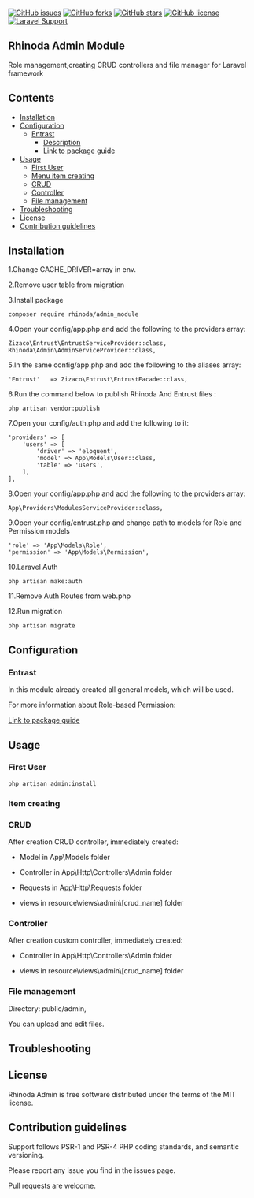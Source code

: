 <a href='https://svgshare.com/s/7d4' ><img src='https://svgshare.com/i/7d4.svg' title='' /></a>
 
[![GitHub issues](https://img.shields.io/github/issues/mpdenisov/laravel_admin_module.svg)](https://github.com/mpdenisov/laravel_admin_module/issues)
[![GitHub forks](https://img.shields.io/github/forks/mpdenisov/laravel_admin_module.svg)](https://github.com/mpdenisov/laravel_admin_module/network)
[![GitHub stars](https://img.shields.io/github/stars/mpdenisov/laravel_admin_module.svg)](https://github.com/mpdenisov/laravel_admin_module/stargazers)
[![GitHub license](https://img.shields.io/github/license/mpdenisov/laravel_admin_module.svg)](https://github.com/mpdenisov/laravel_admin_module)
[![Laravel Support](https://img.shields.io/badge/Laravel-5.6-brightgreen.svg)]()
## Rhinoda Admin Module

Role management,creating CRUD controllers and file manager  for Laravel framework

## Contents
- [Installation](#installation)
- [Configuration](#configuration)
    - [Entrast](#entrast)
        - [Description](#description)
        - [Link to package guide](https://github.com/Zizaco/entrust#installation)
- [Usage](#usage)
    - [First User](#first-user)
    - [Menu item creating](#item-creating) 
    - [CRUD](#crud)
    - [Controller](#controller)
    - [File management](#file-management)
- [Troubleshooting](#troubleshooting)
- [License](#license)
- [Contribution guidelines](#contribution-guidelines)

## Installation

1.Change CACHE_DRIVER=array in env.

2.Remove user table from  migration 

3.Install package

````
composer require rhinoda/admin_module
````

4.Open your config/app.php and add the following to the providers array:

````
Zizaco\Entrust\EntrustServiceProvider::class,
Rhinoda\Admin\AdminServiceProvider::class,
````

5.In the same config/app.php and add the following to the aliases array:

````
'Entrust'   => Zizaco\Entrust\EntrustFacade::class,
````

6.Run the command below to publish  Rhinoda And Entrust files :

````
php artisan vendor:publish
````

7.Open your config/auth.php and add the following to it:

````
'providers' => [
    'users' => [
        'driver' => 'eloquent',
        'model' => App\Models\User::class,
        'table' => 'users',
    ],
],
````

8.Open your config/app.php and add the following to the providers array:

````
App\Providers\ModulesServiceProvider::class,
````

9.Open your config/entrust.php and change  path to models for Role and Permission models

````
'role' => 'App\Models\Role',
'permission' => 'App\Models\Permission',
````

10.Laravel Auth

````
php artisan make:auth
````

11.Remove Auth Routes from  web.php

12.Run migration 

````
php artisan migrate
````

## Configuration

   ### Entrast
    
   In this module already created all general models, which will be used.

   For  more information about Role-based Permission: 
   
   [Link to package guide](https://github.com/Zizaco/entrust#installation)
   
 
   
## Usage

   ### First User
    
    php artisan admin:install
   
   ### Item creating 
   
   ### CRUD
     
   After creation CRUD controller, immediately created:
     
   * Model in App\Models folder
   
   * Controller in App\Http\Controllers\Admin folder
   
   * Requests in  App\Http\Requests folder
   
   * views  in  resource\views\admin\\[crud_name] folder
     
   ### Controller
     
   After creation custom controller, immediately created:
   
   * Controller in App\Http\Controllers\Admin folder
   
   * views  in  resource\views\admin\\[crud_name] folder
   
   ### File management
   
   Directory: public/admin,
   
   You can upload and edit files.
   
     
## Troubleshooting

  
  
## License

Rhinoda Admin is free software distributed under the terms of the MIT license. 

## Contribution guidelines

Support follows PSR-1 and PSR-4 PHP coding standards, and semantic versioning.

Please report any issue you find in the issues page.

Pull requests are welcome.